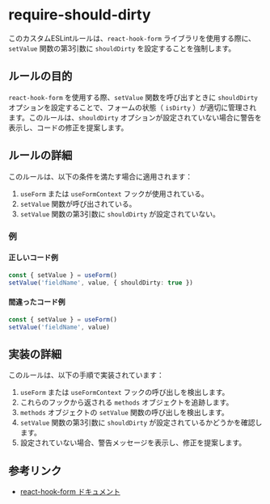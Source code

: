 # require-should-dirty

このカスタムESLintルールは、`react-hook-form` ライブラリを使用する際に、`setValue` 関数の第3引数に `shouldDirty` を設定することを強制します。

## ルールの目的

`react-hook-form` を使用する際、`setValue` 関数を呼び出すときに  `shouldDirty` オプションを設定することで、フォームの状態（ `isDirty` ）が適切に管理されます。このルールは、`shouldDirty` オプションが設定されていない場合に警告を表示し、コードの修正を提案します。

## ルールの詳細

このルールは、以下の条件を満たす場合に適用されます：

1. `useForm` または `useFormContext` フックが使用されている。
2. `setValue` 関数が呼び出されている。
3. `setValue` 関数の第3引数に `shouldDirty` が設定されていない。

### 例

#### 正しいコード例

```typescript
const { setValue } = useForm()
setValue('fieldName', value, { shouldDirty: true })
```

#### 間違ったコード例

```typescript
const { setValue } = useForm()
setValue('fieldName', value)
```

## 実装の詳細

このルールは、以下の手順で実装されています：

1. `useForm` または `useFormContext` フックの呼び出しを検出します。
2. これらのフックから返される `methods` オブジェクトを追跡します。
3. `methods` オブジェクトの `setValue` 関数の呼び出しを検出します。
4. `setValue` 関数の第3引数に `shouldDirty` が設定されているかどうかを確認します。
5. 設定されていない場合、警告メッセージを表示し、修正を提案します。

## 参考リンク

- [react-hook-form ドキュメント](https://react-hook-form.com/)

